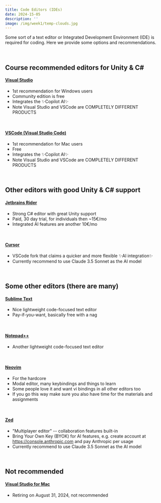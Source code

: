 ```yaml
---
title: Code Editors (IDEs)
date: 2024-15-05
description: ''
image: /img/week1/temp-clouds.jpg
---
```


Some sort of a text editor or Integrated Development Environment (IDE) is required for coding. Here we provide some options and recommendations.

&nbsp;

## Course recommended editors for Unity & C#

#### [Visual Studio](https://visualstudio.microsoft.com/)
- 1st recommendation for Windows users
- Community edition is free
- Integrates the ✨Copilot AI✨
- Note Visual Studio and VSCode are COMPLETELY DIFFERENT PRODUCTS

&nbsp;

#### [VSCode (Visual Studio Code)](https://code.visualstudio.com/)
- 1st recommendation for Mac users
- Free
- Integrates the ✨Copilot AI✨
- Note Visual Studio and VSCode are COMPLETELY DIFFERENT PRODUCTS

&nbsp;

## Other editors with good Unity & C# support

#### [Jetbrains Rider](https://www.jetbrains.com/rider/)
- Strong C# editor with great Unity support
- Paid, 30 day trial, for individuals then ~15€/mo
- Integrated AI features are another 10€/mo

&nbsp;

#### [Cursor](https://cursor.com)
- VSCode fork that claims a quicker and more flexible ✨AI integration✨
- Currently recommend to use Claude 3.5 Sonnet as the AI model

&nbsp;

## Some other editors (there are many)

#### [Sublime Text](https://www.sublimetext.com/)
- Nice lightweight code-focused text editor
- Pay-if-you-want, basically free with a nag

&nbsp;

#### [Notepad++](https://notepad-plus-plus.org/)
- Another lightweight code-focused text editor

&nbsp;

#### [Neovim](https://neovim.io/)
- For the hardcore
- Modal editor, many keybindings and things to learn
- Some people love it and want vi bindings in all other editors too
- If you go this way make sure you also have time for the materials and assignments

&nbsp;

#### [Zed](https://zed.dev)
- "Multiplayer editor" -- collaboration features built-in
- Bring Your Own Key (BYOK) for AI features, e.g. create account at https://console.anthropic.com and pay Anthropic per usage
- Currently recommend to use Claude 3.5 Sonnet as the AI model

&nbsp;

## Not recommended

#### [Visual Studio for Mac](https://visualstudio.microsoft.com/vs/mac/)
- Retiring on August 31, 2024, not recommended

&nbsp;
